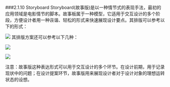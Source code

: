 ###2.1.10 Storyboard
Storyboard(故事版)是以一种情节式的表现手法，最初的应用领域是电影情节的脚本。故事板属于一种模型，它适用于交互设计的多个阶段，方便设计者用一种诙谐、轻松的形式来快速展现设计要点。其排版可以参考以下的形式：

![](http://kitpic.makebi.net/ixd/1_10.jpg)
其排版方案还可以参考以下几种：

![](http://kitpic.makebi.net/ixd/1_10_1.jpg)

![](http://kitpic.makebi.net/ixd/1_10_2.jpg)

注意：故事版这种表达形式可以用于交互设计的多个环节。在设计前期，用于记录现状中的问题；在设计提案环节，故事版用来展现设计者对于设计对象的理想运转状态的设想。